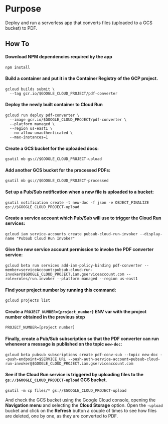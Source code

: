 # Purpose 

Deploy and run a serverless app that converts files (uploaded to a GCS bucket) to PDF.

## How To
#### Download NPM dependencies required by the app
```
npm install
```

#### Build a container and put it in the Container Registry of the GCP project.
```
gcloud builds submit \
  --tag gcr.io/$GOOGLE_CLOUD_PROJECT/pdf-converter
```

#### Deploy the newly built container to Cloud Run
```
gcloud run deploy pdf-converter \
  --image gcr.io/$GOOGLE_CLOUD_PROJECT/pdf-converter \
  --platform managed \
  --region us-east1 \
  --no-allow-unauthenticated \
  --max-instances=1
```

#### Create a GCS bucket for the uploaded docs:
```
gsutil mb gs://$GOOGLE_CLOUD_PROJECT-upload
```

#### Add another GCS bucket for the processed PDFs:
```
gsutil mb gs://$GOOGLE_CLOUD_PROJECT-processed
```

#### Set up a Pub/Sub notification when a new file is uploaded to a bucket:
```
gsutil notification create -t new-doc -f json -e OBJECT_FINALIZE gs://$GOOGLE_CLOUD_PROJECT-upload
```

#### Create a service account which Pub/Sub will use to trigger the Cloud Run services:
```
gcloud iam service-accounts create pubsub-cloud-run-invoker --display-name "PubSub Cloud Run Invoker"
```

#### Give the new service account permission to invoke the PDF converter service:

```
gcloud beta run services add-iam-policy-binding pdf-converter --member=serviceAccount:pubsub-cloud-run-invoker@$GOOGLE_CLOUD_PROJECT.iam.gserviceaccount.com --role=roles/run.invoker --platform managed --region us-east1
```

#### Find your project number by running this command:
```
gcloud projects list
```

#### Create a `PROJECT_NUMBER={project_number}` ENV var with the project number obtained in the previous step
```
PROJECT_NUMBER=[project number]
```

#### Finally, create a Pub/Sub subscription so that the PDF converter can run whenever a message is published on the topic `new-doc`:
```
gcloud beta pubsub subscriptions create pdf-conv-sub --topic new-doc --push-endpoint=$SERVICE_URL --push-auth-service-account=pubsub-cloud-run-invoker@$GOOGLE_CLOUD_PROJECT.iam.gserviceaccount.com
```

#### See if the Cloud Run service is triggered by uploading files to the `gs://$GOOGLE_CLOUD_PROJECT-upload` GCS bucket.
```
gsutil -m cp files/* gs://$GOOGLE_CLOUD_PROJECT-upload
```

And check the GCS bucket using the Google Cloud console, opening the **Navigation menu** and selecting the **Cloud Storage** option. Open the `-upload` bucket and click on the **Refresh** button a couple of times to see how files are deleted, one by one, as they are converted to PDF.


